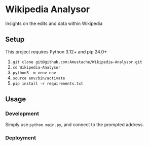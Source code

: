 # Wikipedia Analysor

Insights on the edits and data within Wikipedia

## Setup

This project requires Python 3.12+ and pip 24.0+
1. `git clone git@github.com:Amustache/Wikipedia-Analysor.git`
2. `cd Wikipedia-Analysor`
3. `python3 -m venv env`
4. `source env/bin/activate`
5. `pip install -r requirements.txt`

## Usage
### Development

Simply use `python main.py`, and connect to the prompted address.

### Deployment

